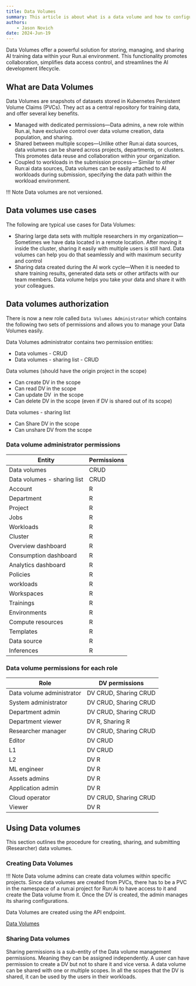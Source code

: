 ```yaml
---
title: Data Volumes
summary: This article is about what is a data volume and how to configure them for use in the Run:ai platform.
authors:
    - Jason Novich    
date: 2024-Jun-19
---
```


Data Volumes offer a powerful solution for storing, managing, and sharing AI training data within your Run.ai environment. This functionality promotes collaboration, simplifies data access control, and streamlines the AI development lifecycle.

## What are Data Volumes

Data Volumes are snapshots of datasets stored in Kubernetes Persistent Volume Claims (PVCs). They act as a central repository for training data, and offer several key benefits.

* Managed with dedicated permissions&mdash;Data admins, a new role within Run.ai, have exclusive control over data volume creation, data population, and sharing.
* Shared between multiple scopes&mdash;Unlike other Run:ai data sources, data volumes can be shared across projects, departments, or clusters. This promotes data reuse and collaboration within your organization.
* Coupled to workloads in the submission process&mdash; Similar to other Run:ai data sources, Data volumes can be easily attached to AI workloads during submission, specifying the data path within the workload environment.

!!! Note
    Data volumes are not versioned.

## Data volumes use cases

The following are typical use cases for Data Volumes:

* Sharing large data sets with multiple researchers in my organization&mdash;Sometimes we have data located in a remote location. After moving it inside the cluster, sharing it easily with multiple users is still hard. Data volumes can help you do that seamlessly and with maximum security and control
* Sharing data created during the AI work cycle&mdash;When it is needed to share training results, generated data sets or other artifacts with our team members. Data volume helps you take your data and share it with your colleagues.

## Data volumes authorization

There is now a new role called `Data Volumes Administrator` which contains the following two sets of permissions and allows you to manage your Data Volumes easily.

Data Volumes administrator contains two permission entities:

* Data volumes - CRUD
* Data volumes - sharing list - CRUD

Data volumes (should have the origin project in the scope)

* Can create DV in the scope
* Can read DV in the scope
* Can update DV  in the scope
* Can delete DV in the scope (even if DV is shared out of its scope)

Data volumes - sharing list

* Can Share DV in the scope
* Can unshare DV from the scope

### Data volume administrator permissions

| Entity | Permissions |
| --- |  --- |
| Data volumes  | CRUD |
| Data volumes - sharing list | CRUD |
| Account | R |
| Department | R |
| Project | R |
| Jobs | R |
| Workloads | R |
| Cluster | R |
| Overview dashboard | R |
| Consumption dashboard | R |
| Analytics dashboard | R |
| Policies | R |
| workloads | R |
| Workspaces | R |
| Trainings | R |
| Environments | R |
| Compute resources | R |
| Templates | R |
| Data source | R |
| Inferences | R |

### Data volume permissions for each role

| Role | DV permissions |
| --- |  --- |
| Data volume administrator | DV CRUD, Sharing CRUD |
| System administrator | DV CRUD, Sharing CRUD |
| Department admin | DV CRUD, Sharing CRUD |
| Department viewer | DV R, Sharing R |
| Researcher manager | DV CRUD, Sharing CRUD |
| Editor | DV CRUD |
| L1 | DV CRUD |
| L2 | DV R |
| ML engineer | DV R |
| Assets admins  | DV R |
| Application admin | DV R |
| Cloud operator  | DV CRUD, Sharing CRUD |
| Viewer | DV R |

## Using Data volumes

This section outlines the procedure for creating, sharing, and submitting (Researcher) data volumes.

### Creating Data Volumes

!!! Note
    Data volume admins can create data volumes within specific projects. Since data volumes are created from PVCs, there has to be a PVC in the namespace of a run:ai project for Run:Ai to have access to it and create the Data volume from it. Once the DV is created, the admin manages its sharing configurations.

Data Volumes are created using the API endpoint.

[Data Volumes](https://app.run.ai/api/docs#tag/Data-Volumes)

### Sharing Data volumes

Sharing permissions is a sub-entity of the Data volume management permissions. Meaning they can be assigned independently. A user can have permission to create a DV but not to share it and vice versa. A data volume can be shared with one or multiple scopes. In all the scopes that the DV is shared, it can be used by the users in their workloads.

